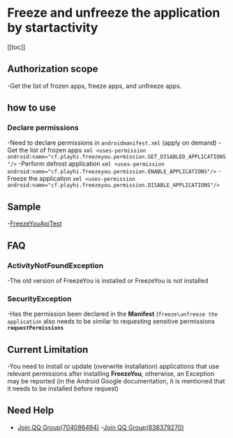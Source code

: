 # Freeze and unfreeze the application by startactivity
 [[toc]]

 ## Authorization scope
 -Get the list of frozen apps, freeze apps, and unfreeze apps.

 ## how to use

 ### Declare permissions
 -Need to declare permissions in `androidmanifest.xml` (apply on demand)
   -Get the list of frozen apps
     ``` xml
     <uses-permission android:name="cf.playhi.freezeyou.permission.GET_DISABLED_APPLICATIONS"/>
     ```
   -Perform defrost application
     ``` xml
     <uses-permission android:name="cf.playhi.freezeyou.permission.ENABLE_APPLICATIONS"/>
     ```
   -Freeze the application
     ``` xml
     <uses-permission android:name="cf.playhi.freezeyou.permission.DISABLE_APPLICATIONS"/>
     ```

 ## Sample
 -[FreezeYouApiTest](https://github.com/Playhi/FreezeYouApiTest)

 ## FAQ
 ### ActivityNotFoundException
 -The old version of FreezeYou is installed or FreezeYou is not installed

 ### SecurityException
 -Has the permission been declared in the **Manifest** (`freeze\unfreeze the application` also needs to be similar to requesting sensitive permissions **`requestPermissions`**

 ## Current Limitation
 -You need to install or update (overwrite installation) applications that use relevant permissions after installing **FreezeYou**, otherwise, an Exception may be reported (in the Android Google documentation, it is mentioned that it needs to be installed before request)

 ## Need Help
 * [Join QQ Group(704086494)](https://jq.qq.com/?_wv=1027&k=l356Aq75)
 -[Join QQ Group(838379270)](https://jq.qq.com/?_wv=1027&k=5vmxG1F)
